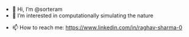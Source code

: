 - 👋 Hi, I’m @sorteram
- 👀 I’m interested in computationally simulating the nature 
<!-- - 🌱 I’m currently learning Statistical Physics and Applied Mathematics -->
- 📫 How to reach me: https://www.linkedin.com/in/raghav-sharma-0

<!---
sorteram/sorteram is a ✨ special ✨ repository because its `README.md` (this file) appears on your GitHub profile.
You can click the Preview link to take a look at your changes.
--->
